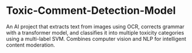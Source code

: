 # Toxic-Comment-Detection-Model
An AI project that extracts text from images using OCR, corrects grammar with a transformer model, and classifies it into multiple toxicity categories using a multi-label SVM. Combines computer vision and NLP for intelligent content moderation.
